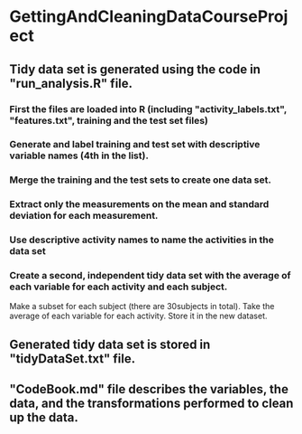 # GettingAndCleaningDataCourseProject
## Tidy data set is generated using the code in "run_analysis.R" file.
### First the files are loaded into R (including "activity_labels.txt", "features.txt", training and the test set files)
### Generate and label training and test set with descriptive variable names (4th in the list).
### Merge the training and the test sets to create one data set.
### Extract only the measurements on the mean and standard deviation for each measurement. 
### Use descriptive activity names to name the activities in the data set
### Create a second, independent tidy data set with the average of each variable for each activity and each subject.
  Make a subset for each subject (there are 30subjects in total).
  Take the average of each variable for each activity.
  Store it in the new dataset.
## Generated tidy data set is stored in "tidyDataSet.txt" file.
## "CodeBook.md" file describes the variables, the data, and the transformations performed to clean up the data.
